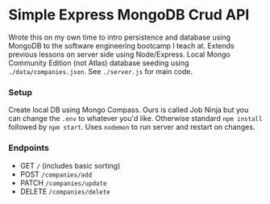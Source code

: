 # Simple Express MongoDB Crud API

Wrote this on my own time to intro persistence and database using MongoDB to the software engineering bootcamp I teach at. Extends previous lessons on server side using Node/Express. Local Mongo Community Edition (not Atlas) database seeding using `./data/companies.json`. See `./server.js` for main code.

### Setup

Create local DB using Mongo Compass. Ours is called Job Ninja but you can change the `.env` to whatever you'd like. Otherwise standard `npm install` followed by `npm start`. Uses `nodemon` to run server and restart on changes.

### Endpoints

- GET `/` (includes basic sorting)
- POST `/companies/add`
- PATCH `/companies/update`
- DELETE `/companies/delete`
